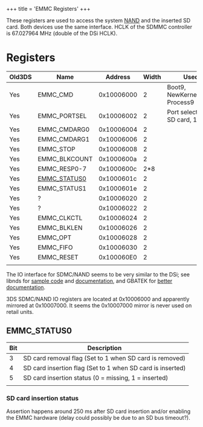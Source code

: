 +++
title = 'EMMC Registers'
+++

These registers are used to access the system
[NAND](Flash_Filesystem "wikilink") and the inserted SD card. Both
devices use the same interface. HCLK of the SDMMC controller is
67.027964 MHz (double of the DSi HCLK).

# Registers

| Old3DS | Name                                     | Address    | Width | Used by                               |
|--------|------------------------------------------|------------|-------|---------------------------------------|
| Yes    | EMMC_CMD                                 | 0x10006000 | 2     | Boot9, NewKernel9Loader, Process9     |
| Yes    | EMMC_PORTSEL                             | 0x10006002 | 2     | Port selection, 0 = SD card, 1 = NAND |
| Yes    | EMMC_CMDARG0                             | 0x10006004 | 2     |                                       |
| Yes    | EMMC_CMDARG1                             | 0x10006006 | 2     |                                       |
| Yes    | EMMC_STOP                                | 0x10006008 | 2     |                                       |
| Yes    | EMMC_BLKCOUNT                            | 0x1000600a | 2     |                                       |
| Yes    | EMMC_RESP0-7                             | 0x1000600c | 2\*8  |                                       |
| Yes    | [EMMC_STATUS0](#EMMC_STATUS0 "wikilink") | 0x1000601c | 2     |                                       |
| Yes    | EMMC_STATUS1                             | 0x1000601e | 2     |                                       |
| Yes    | ?                                        | 0x10006020 | 2     |                                       |
| Yes    | ?                                        | 0x10006022 | 2     |                                       |
| Yes    | EMMC_CLKCTL                              | 0x10006024 | 2     |                                       |
| Yes    | EMMC_BLKLEN                              | 0x10006026 | 2     |                                       |
| Yes    | EMMC_OPT                                 | 0x10006028 | 2     |                                       |
| Yes    | EMMC_FIFO                                | 0x10006030 | 2     |                                       |
| Yes    | EMMC_RESET                               | 0x100060E0 | 2     |                                       |
|        |                                          |            |       |                                       |

The IO interface for SDMC/NAND seems to be very similar to the DSi; see
libnds for [sample
code](https://github.com/devkitPro/libnds/blob/master/source/arm7/sdmmc.twl.c)
and
[documentation](https://github.com/devkitPro/libnds/blob/master/include/nds/arm7/sdmmc.h),
and GBATEK for [better
documentation](http://problemkaputt.de/gbatek.htm#dsisdmmcioportscommandparamresponsedata).

3DS SDMC/NAND IO registers are located at 0x10006000 and apparently
mirrored at 0x10007000. It seems the 0x10007000 mirror is never used on
retail units.

## EMMC_STATUS0

| Bit | Description                                                |
|-----|------------------------------------------------------------|
| 3   | SD card removal flag (Set to 1 when SD card is removed)    |
| 4   | SD card insertion flag (Set to 1 when SD card is inserted) |
| 5   | SD card insertion status (0 = missing, 1 = inserted)       |
|     |                                                            |

### SD card insertion status

Assertion happens around 250 ms after SD card insertion and/or enabling
the EMMC hardware (delay could possibly be due to an SD bus timeout?).